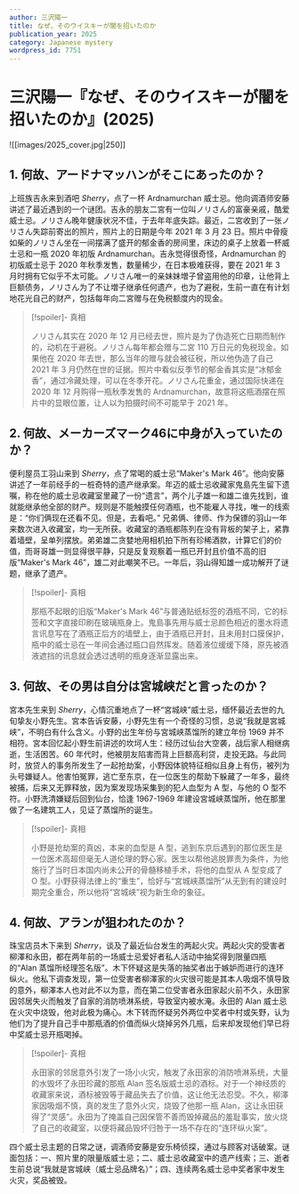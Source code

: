 ```yaml
---
author: 三沢陽一
title: なぜ、そのウイスキーが闇を招いたのか
publication_year: 2025
category: Japanese mystery
wordpress_id: 7751
---
```


# 三沢陽一『なぜ、そのウイスキーが闇を招いたのか』(2025)

![[images/2025_cover.jpg|250]]

## 1. 何故、アードナマッハンがそこにあったのか？

上班族吉永来到酒吧 <i>Sherry</i>，点了一杯 Ardnamurchan 威士忌。他向调酒师安藤讲述了最近遇到的一个谜团。吉永的朋友二宮有一位叫ノリさん的富豪亲戚，酷爱威士忌。ノリさん晚年健康状况不佳，于去年年底失踪。最近，二宮收到了一张ノリさん失踪前寄出的照片，照片上的日期是今年 2021 年 3 月 23 日。照片中骨瘦如柴的ノリさん坐在一间摆满了盛开的郁金香的房间里，床边的桌子上放着一杯威士忌和一瓶 2020 年初版 Ardnamurchan。吉永觉得很奇怪，Ardnamurchan 的初版威士忌于 2020 年秋季发售，数量稀少，在日本极难获得，要在 2021 年 3 月时拥有它似乎不太可能。ノリさん唯一的亲妹妹増子曾盗用他的印章，让他背上巨额债务，ノリさん为了不让増子继承任何遗产，也为了避税，生前一直在有计划地花光自己的财产，包括每年向二宮赠与在免税额度内的现金。

> [!spoiler]- 真相
> 
> ノリさん其实在 2020 年 12 月已经去世，照片是为了伪造死亡日期而制作的，动机在于避税。ノリさん每年都会赠与二宮 110 万日元的免税现金。如果他在 2020 年去世，那么当年的赠与就会被征税，所以他伪造了自己 2021 年 3 月仍然在世的证据。照片中看似反季节的郁金香其实是“冰郁金香”，通过冷藏处理，可以在冬季开花。ノリさん花重金，通过国际快递在 2020 年 12 月购得一瓶秋季发售的 Ardnamurchan，故意将这瓶酒摆在照片中的显眼位置，让人以为拍摄时间不可能早于 2021 年。

## 2. 何故、メーカーズマーク46に中身が入っていたのか？

便利屋员工羽山来到 <i>Sherry</i>，点了常喝的威士忌“Maker's Mark 46”。他向安藤讲述了一年前经手的一桩奇特的遗产继承案。年迈的威士忌收藏家鬼島先生留下遗嘱，称在他的威士忌收藏室里藏了一份“遗言”，两个儿子雄一和雄二谁先找到，谁就能继承他全部的财产。规则是不能触摸任何酒瓶，也不能雇人寻找，唯一的线索是：“你们俩现在还看不见。但是，去看吧。” 兄弟俩、律师、作为保镖的羽山一年来数次进入收藏室，均一无所获。收藏室的酒瓶都陈列在没有背板的架子上，紧靠着墙壁，呈单列摆放。弟弟雄二贪婪地用相机拍下所有珍稀酒款，计算它们的价值，而哥哥雄一则显得很平静，只是反复观察着一瓶已开封且价值不高的旧版“Maker's Mark 46”，雄二对此嘲笑不已。一年后，羽山得知雄一成功解开了谜题，继承了遗产。

> [!spoiler]- 真相
> 
> 那瓶不起眼的旧版“Maker's Mark 46”与普通贴纸标签的酒瓶不同，它的标签和文字直接印刷在玻璃瓶身上。鬼島事先用与威士忌颜色相近的墨水将遗言讯息写在了酒瓶正后方的墙壁上，由于酒瓶已开封，且未用封口膜保护，瓶中的威士忌在一年间会通过瓶口自然挥发。随着液位缓缓下降，原先被酒液遮挡的讯息就会透过透明的瓶身逐渐显露出来。

## 3. 何故、その男は自分は宮城峡だと言ったのか？

宮本先生来到 <i>Sherry</i>，心情沉重地点了一杯“宮城峡”威士忌，缅怀最近去世的九旬挚友小野先生。宮本告诉安藤，小野先生有一个奇怪的习惯，总说“我就是宮城峡”，不明白有什么含义。小野的出生年份与宮城峡蒸馏所的建立年份 1969 并不相符。宮本回忆起小野生前讲述的坎坷人生：经历过仙台大空袭，战后家人相继病逝，生活困苦。60 年代时，他被朋友陷害而背上巨额高利贷，走投无路。与此同时，放贷人的事务所发生了一起抢劫案，小野因体貌特征相似且身上有伤，被列为头号嫌疑人。他害怕冤罪，逃亡至东京，在一位医生的帮助下躲藏了一年多，最终被捕，后来又无罪释放，因为案发现场采集到的犯人血型为 A 型，与他的 O 型不符。小野洗清嫌疑后回到仙台，恰逢 1967-1969 年建设宮城峡蒸馏所，他在那里做了一名建筑工人，见证了蒸馏所的诞生。

> [!spoiler]- 真相
> 
> 小野是抢劫案的真凶，本来的血型是 A 型，逃到东京后遇到的那位医生是一位医术高超但毫无人道伦理的野心家。医生以帮他逃脱罪责为条件，为他施行了当时日本国内尚未公开的骨髓移植手术，将他的血型从 A 型变成了 O 型。小野获得法律上的“重生”，恰好与“宮城峡蒸馏所”从无到有的建设时期完全重合，所以他将“宮城峡”视为新生命的象征。

## 4. 何故、アランが狙われたのか？

珠宝店员木下来到 <i>Sherry</i>，谈及了最近仙台发生的两起火灾。两起火灾的受害者柳澤和永田，都在两年前的一场威士忌爱好者私人活动中抽奖得到限量四瓶的“Alan 蒸馏所经理签名版”。木下怀疑这是失落的抽奖者出于嫉妒而进行的连环纵火。他私下调查发现，第一位受害者柳澤家的火灾很可能是其本人吸烟不慎导致的意外，柳澤本人也对此不以为意，而在第二位受害者永田家起火前不久，永田家因邻居失火而触发了自家的消防喷淋系统，导致室内被水淹。永田的 Alan 威士忌在火灾中烧毁，他对此极为痛心。木下转而怀疑另外两位中奖者中村或矢野，认为他们为了提升自己手中那瓶酒的价值而纵火烧掉另外几瓶，后来却发现他们早已将中奖威士忌开瓶喝掉。

> [!spoiler]- 真相
> 
> 永田家的邻居意外引发了一场小火灾，触发了永田家的消防喷淋系统，大量的水毁坏了永田珍藏的那瓶 Alan 签名版威士忌的酒标。对于一个神经质的收藏家来说，酒标被毁等于藏品失去了价值，这让他无法忍受。不久，柳澤家因吸烟不慎，真的发生了意外火灾，烧毁了他那一瓶 Alan，这让永田获得了“灵感”。永田为了掩盖自己因保管不善而毁掉藏品的羞耻事实，放火烧了自己的收藏室，以便将藏品毁坏归咎于一场不存在的“连环纵火案”。

四个威士忌主题的日常之谜，调酒师安藤是安乐椅侦探，通过与顾客对话破案。谜面包括：一、照片里的限量版威士忌；二、威士忌收藏室中的遗产线索；三、逝者生前总说“我就是宮城峡（威士忌品牌名）”；四、连续两名威士忌中奖者家中发生火灾，奖品被毁。
